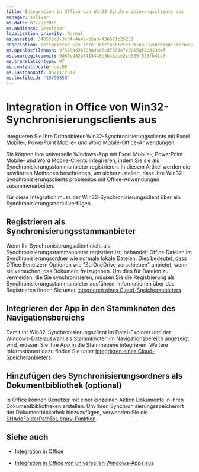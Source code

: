 ```yaml
---
title: Integration in Office von Win32-Synchronisierungsclients aus
manager: soliver
ms.date: 07/29/2015
ms.audience: Developer
localization_priority: Normal
ms.assetid: 348555d3-3cd4-4e4a-b5ad-436571c25251
description: Integrieren Sie Ihre Drittanbieter-Win32-Synchronisierungsclients mit Excel Mobile-, PowerPoint Mobile- und Word Mobile-Office-Anwendungen.
ms.openlocfilehash: 9f520ad36583a9aa7cd73638fe92158f70d13daf
ms.sourcegitcommit: 9d60cd82b5413446e5bc8ace2cd689f683fb41a7
ms.translationtype: HT
ms.contentlocale: de-DE
ms.lasthandoff: 06/11/2018
ms.locfileid: "19790858"
---
```

# <a name="integrate-with-office-from-win32-sync-clients"></a>Integration in Office von Win32-Synchronisierungsclients aus

Integrieren Sie Ihre Drittanbieter-Win32-Synchronisierungsclients mit Excel Mobile-, PowerPoint Mobile- und Word Mobile-Office-Anwendungen. 
  
Sie können Ihre universelle Windows-App mit Excel Mobile-, PowerPoint Mobile- und Word Mobile-Clients integrieren, indem Sie sie als Synchronisierungsstammanbieter registrieren. In diesem Artikel werden die bewährten Methoden beschrieben, um sicherzustellen, dass Ihre Win32-Synchronisierungsclients problemlos mit Office-Anwendungen zusammenarbeiten.
  
Für diese Integration muss der Win32-Synchronisierungsclient über ein Synchronisierungsmodul verfügen.
  
## <a name="register-as-a-sync-root-provider"></a>Registrieren als Synchronisierungsstammanbieter

Wenn Ihr Synchronisierungsclient nicht als Synchronisierungsstammanbieter registriert ist, behandelt Office Dateien im Synchronisierungsordner wie normale lokale Dateien. Dies bedeutet, dass Office Benutzern Optionen wie "Zu OneDrive verschieben" anbietet, wenn sie versuchen, das Dokument freizugeben. Um dies für Dateien zu vermeiden, die Sie synchronisieren, müssen Sie die Registrierung als Synchronisierungsstammanbieter ausführen. Informationen über das Registrieren finden Sie unter [Integrieren eines Cloud-Speicheranbieters](https://msdn.microsoft.com/de-DE/library/windows/desktop/dn889934%28v=vs.85%29.aspx).
  
## <a name="integrate-your-app-into-the-root-node-of-the-navigation-pane"></a>Integrieren der App in den Stammknoten des Navigationsbereichs

Damit Ihr Win32-Synchronisierungsclient im Datei-Explorer und der Windows-Dateiauswahl als Stammknoten im Navigationsbereich angezeigt wird, müssen Sie Ihre App in die Stammebene integrieren. Weitere Informationen dazu finden Sie unter [Integrieren eines Cloud-Speicheranbieters](https://msdn.microsoft.com/de-DE/library/windows/desktop/dn889934%28v=vs.85%29.aspx). 
  
## <a name="add-your-sync-folder-as-a-document-library-optional"></a>Hinzufügen des Synchronisierungsordners als Dokumentbibliothek (optional)

In Office können Benutzer mit einer einzelnen Aktion Dokumente in ihren Dokumentbibliotheken erstellen. Um Ihren Synchronisierungsspeicherort der Dokumentbibliothek hinzuzufügen, verwenden Sie die [SHAddFolderPathToLibrary-Funktion](https://msdn.microsoft.com/de-DE/library/windows/desktop/dd378432%28v=vs.85%29.aspx). 
  
## <a name="see-also"></a>Siehe auch
<a name="bk_addresources"> </a>

- [Integration in Office](integrate-with-office.md)
    
- [Integration in Office von universellen Windows-Apps aus](integrate-with-office-from-windows-universal-apps.md)
    

